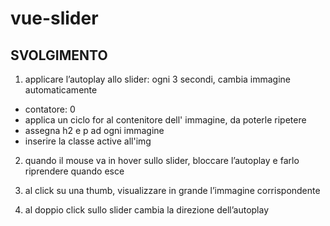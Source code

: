 vue-slider
===

## SVOLGIMENTO
1. applicare l’autoplay allo slider: ogni 3 secondi, cambia immagine automaticamente

  - contatore: 0
  - applica un ciclo for al contenitore dell' immagine, da poterle ripetere
  - assegna h2 e p ad ogni immagine
  - inserire la classe active all'img

2. quando il mouse va in hover sullo slider, bloccare l’autoplay e farlo riprendere quando esce

3. al click su una thumb, visualizzare in grande l’immagine corrispondente

4. al doppio click sullo slider cambia la direzione dell’autoplay

